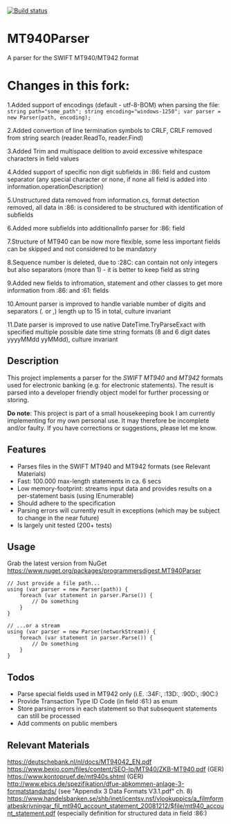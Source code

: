 [![Build status](https://ci.appveyor.com/api/projects/status/github/programmersdigest/MT940Parser?branch=release&svg=true)](https://ci.appveyor.com/api/projects/status/github/programmersdigest/MT940Parser?branch=release&svg=true)
# MT940Parser
A parser for the SWIFT MT940/MT942 format
# Changes in this fork:
1.Added support of encodings (default - utf-8-BOM) when parsing the file: ```string path="some_path"; string encoding="windows-1250"; var parser = new Parser(path, encoding);```

2.Added convertion of line termination symbols to CRLF, CRLF removed from string search (reader.ReadTo, reader.Find)

3.Added Trim and multispace delition to avoid excessive whitespace characters in field values

4.Added support of specific non digit subfields in :86: field and custom separator (any special character or none, if none all field is added into information.operationDescription)

5.Unstructured data removed from information.cs, format detection removed, all data in :86: is considered to be structured with identification of subfields

6.Added more subfields into additionalInfo parser for :86: field

7.Structure of MT940 can be now more flexible, some less important fields can be skipped and not considered to be mandatory

8.Sequence number is deleted, due to :28C: can contain not only integers but also separators (more than 1) - it is better to keep field as string

9.Added new fields to infromation, statement and other classes to get more information from :86: and :61: fields

10.Amount parser is improved to handle variable number of digits and separators (. or ,) length up to 15 in total, culture invariant

11.Date parser is improved to use native DateTime.TryParseExact with specified multiple possible date time string formats (8 and 6 digit dates yyyyMMdd yyMMdd), culture invariant

## Description
This project implements a parser for the *SWIFT MT940* and *MT942* formats used for electronic banking (e.g. for electronic statements). The result is parsed into a developer friendly object model for further processing or storing.

**Do note**: This project is part of a small housekeeping book I am currently implementing for my own personal use. It may therefore be incomplete and/or faulty. If you have corrections or suggestions, please let me know.

## Features
- Parses files in the SWIFT MT940 and MT942 formats (see Relevant Materials)
- Fast: 100.000 max-length statements in ca. 6 secs
- Low memory-footprint: streams input data and provides results on a per-statement basis (using IEnumerable)
- Should adhere to the specification
- Parsing errors will currently result in exceptions (which may be subject to change in the near future)
- Is largely unit tested (200+ tests)

## Usage
Grab the latest version from NuGet https://www.nuget.org/packages/programmersdigest.MT940Parser

```
// Just provide a file path...
using (var parser = new Parser(path)) {
    foreach (var statement in parser.Parse()) {
        // Do something
    }
}

// ...or a stream
using (var parser = new Parser(networkStream)) {
    foreach (var statement in parser.Parse()) {
        // Do something
    }
}
```

## Todos
- Parse special fields used in MT942 only (i.E. :34F:, :13D:, :90D:, :90C:)
- Provide Transaction Type ID Code (in field :61:) as enum
- Store parsing errors in each statement so that subsequent statements can still be processed
- Add comments on public members

## Relevant Materials
https://deutschebank.nl/nl/docs/MT94042_EN.pdf  
https://www.bexio.com/files/content/SEO-lp/MT940/ZKB-MT940.pdf (GER)  
https://www.kontopruef.de/mt940s.shtml (GER)  
http://www.ebics.de/spezifikation/dfue-abkommen-anlage-3-formatstandards/ (see "Appendix 3 Data Formats V3.1.pdf" ch. 8)
https://www.handelsbanken.se/shb/inet/icentsv.nsf/vlookuppics/a_filmformatbeskrivningar_fil_mt940_account_statement_20081212/$file/mt940_account_statement.pdf (especially definition for structured data in field :86:)
